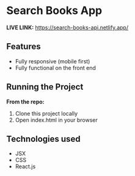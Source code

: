 # Search Books App

**LIVE LINK:** https://search-books-api.netlify.app/

## Features
* Fully responsive (mobile first)
* Fully functional on the front end


## Running the Project
**From the repo:**
1. Clone this project locally
2. Open index.html in your browser

## Technologies used 
* JSX
* CSS
* React.js
